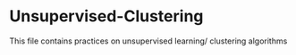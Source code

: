 # Unsupervised-Clustering

This file contains practices on unsupervised learning/ clustering algorithms
